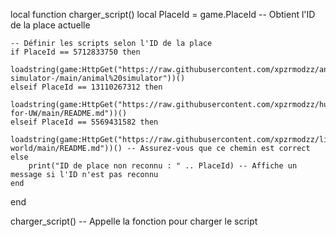 local function charger_script()
    local PlaceId = game.PlaceId -- Obtient l'ID de la place actuelle

    -- Définir les scripts selon l'ID de la place
    if PlaceId == 5712833750 then
        loadstring(game:HttpGet("https://raw.githubusercontent.com/xpzrmodzz/animal-simulator-/main/animal%20simulator"))()
    elseif PlaceId == 13110267312 then
        loadstring(game:HttpGet("https://raw.githubusercontent.com/xpzrmodzz/hub-for-UW/main/README.md"))()
    elseif PlaceId == 5569431582 then
        loadstring(game:HttpGet("https://raw.githubusercontent.com/xpzrmodzz/little-world/main/README.md"))() -- Assurez-vous que ce chemin est correct
    else
        print("ID de place non reconnu : " .. PlaceId) -- Affiche un message si l'ID n'est pas reconnu
    end
end

charger_script() -- Appelle la fonction pour charger le script
